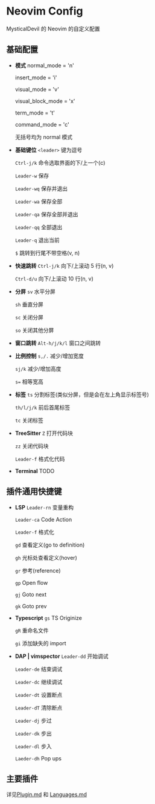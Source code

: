 # Neovim Config

MysticalDevil 的 Neovim 的自定义配置

## 基础配置

- **模式**
  normal_mode = 'n'

  insert_mode = 'i'

  visual_mode = 'v'

  visual_block_mode = 'x'

  term_mode = 't'

  command_mode = 'c'

  无括号均为 normal 模式

- **基础键位**
  `<leader>` 键为逗号

  `Ctrl-j/k` 命令选取界面的下/上一个(c)

  `Leader-w` 保存

  `Leader-wq` 保存并退出

  `Leader-wa` 保存全部

  `Leader-qa` 保存全部并退出

  `Leader-qq` 全部退出

  `Leader-q` 退出当前

  `$` 跳转到行尾不带空格(v, n)

- **快速跳转**
  `Ctrl-j/k` 向下/上滚动 5 行(n, v)

  `Ctrl-d/u` 向下/上滚动 10 行(n, v)

- **分屏**
  `sv` 水平分屏

  `sh` 垂直分屏

  `sc` 关闭分屏

  `so` 关闭其他分屏

- **窗口跳转**
  `Alt-h/j/k/l` 窗口之间跳转

- **比例控制**
  `s,/.` 减少/增加宽度

  `sj/k` 减少/增加高度

  `s=` 相等宽高

- **标签**
  `ts` 分割标签(类似分屏，但是会在左上角显示标签号)

  `th/l/j/k` 前后首尾标签

  `tc` 关闭标签

- **TreeSitter**
  `Z` 打开代码块

  `zz` 关闭代码块

  `Leader-f` 格式化代码

- **Terminal**
  TODO

## 插件通用快捷键

- **LSP**
  `Leader-rn` 变量重构

  `Leader-ca` Code Action

  `Leader-f` 格式化

  `gd` 查看定义(go to definition)

  `gh` 光标处查看定义(hover)

  `gr` 参考(reference)

  `gp` Open flow

  `gj` Goto next

  `gk` Goto prev

- **Typescript**
  `gs` TS Originize

  `gR` 重命名文件

  `gi` 添加缺失的 import

- **DAP | vimspector**
  `Leader-dd` 开始调试

  `Leader-de` 结束调试

  `Leader-dc` 继续调试

  `Leader-dt` 设置断点

  `Leader-dT` 清除断点

  `Leader-dj` 步过

  `Leader-dk` 步出

  `Leader-dl` 步入

  `Laeder-dh` Pop ups

## 主要插件

详见[Plugin.md](Plugin.md) 和 [Languages.md](Languages.md)
